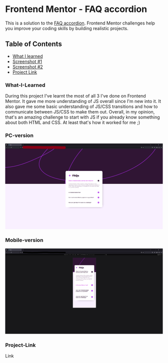 # Frontend Mentor - FAQ accordion

This is a solution to
the [FAQ accordion](https://www.frontendmentor.io/challenges/faq-accordion-wyfFdeBwBz).
Frontend Mentor challenges help you improve your coding skills by building realistic projects.

## Table of Contents

- [What I learned](#What-I-Learned)
- [Screenshot #1](#PC-version)
- [Screenshot #2](#Mobile-version)
- [Project Link](#Project-Link)

### What-I-Learned

During this project I've learnt the most of all 3 I've done on Frontend Mentor. It gave me more understanding
of JS overall since I'm new into it. It also gave me some basic understanding of JS/CSS transitions and how to
communicate between JS/CSS to make them out. Overall, in my opinion, that's an amazing challenge to start with
JS if you already know something about both HTML and CSS. At least that's how it worked for me ;)

### PC-version

![](assets/screenshots/PC-version.png)

### Mobile-version

![](assets/screenshots/Mobile-version.png)

### Project-Link

Link